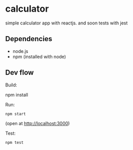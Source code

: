 calculator
==========

simple calculator app with reactjs. and soon tests with jest

## Dependencies

- node.js
- npm (installed with node)

## Dev flow

Build:

  npm install

Run:

	npm start
  (open at [http://localhost:3000](http://localhost:3000))

Test:

	npm test
